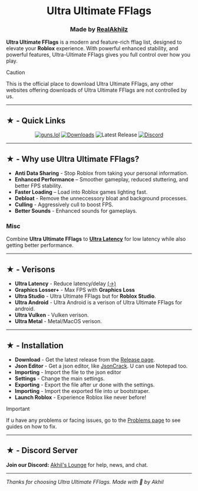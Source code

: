 <h1 align="center">Ultra Ultimate FFlags</h1>

<h3 align="center"> Made by <a href="https://guns.lol/realakhil">RealAkhilz</a> </h3>

**Ultra Ultimate FFlags** is a modern and feature-rich fflag list, designed to elevate your **Roblox** experience. With powerful enhanced stability, and powerful features, Ultra-Ultimate FFlags gives you full control over how you play.

> [!Caution]
> This is the official place to download Ultra Ultimate FFlags, any other websites offering downloads of Ultra Ultimate FFlags are not controlled by us.

---

<h2>★ - Quick Links</h2>

<div align="center">

[![guns.lol](https://img.shields.io/badge/guns.lol-RealAkhilz-darkblue?style=flat&logo=link&logoColor=white)](https://guns.lol/realakhil)
[![Downloads](https://img.shields.io/github/downloads/RealAkhilz/Ultra-Ultimate-FFlags/total?color=2c2f7c&label=Downloads&logo=cloudsmith&logoColor=white)](https://github.com/RealAkhilz/Ultra-Ultimate-FFlags/releases)
![Latest Release](https://img.shields.io/github/v/release/RealAkhilz/Ultra-Ultimate-FFlags)
[![Discord](https://img.shields.io/discord/1380077621974667264?label=Discord&color=5865F2&logo=discord&logoColor=white)](https://discord.gg/848BdgmvD9)

</div>

---

<h2>★ - Why use Ultra Ultimate FFlags?</h2>

- **Anti Data Sharing** - Stop Roblox from taking your personal information.
- **Enhanced Performance** – Smoother gameplay, reduced stuttering, and better FPS stability.
- **Faster Loading** – Load into Roblox games lighting fast.
- **Debloat** - Remove the unneccessory bloat and background processes.
- **Culling** - Aggressively cull to boost FPS.
- **Better Sounds** - Enhanced sounds for gameplays.

<h3>Misc</h3>

Combine **Ultra Ultimate FFlags** to **[Ultra Latency](https://github.com/RealAkhilz/Ultra-Latency)** for low latency while also getting better performance.

---

<h2>★ - Verisons</h2>

- **Ultra Latency** - Reduce latency/delay [(→)](https://github.com/RealAkhilz/Ultra-Latency)
- **Graphics Losser+** - Max FPS with __Graphics Loss__
- **Ultra Studio** - Ultra Ultimate FFlags but for **Roblox Studio**.
- **Ultra Android** - Ultra Android is a verison of Ultra Ultimate FFlags for android.
- **Ultra Vulken** - Vulken verison.
- **Ultra Metal** - Metal/MacOS verison.

---

<h2>★ - Installation</h2>

- **Download** - Get the latest release from the [Release page](https://github.com/RealAkhilz/Ultra-Ultimate-FFlags/releases).
- **Json Editor** - Get a json editor, like [JsonCrack](https://jsoncrack.com). U can use Notepad too.
- **Importing** - Import the file to the json editor
- **Settings** - Change the main settings.
- **Exporting** - Export the file after ur done with the settings.
- **Importing** - Import the exported file into ur bootstraper.
- **Launch Roblox** - Experience Roblox like never before!

> [!important]
> If u have any problems or facing issues, go to the [Problems page](https://github.com/RealAkhilz/Ultra-Ultimate-FFlags/tree/problems) to see guides on how to fix.

---

<h2>★ - Discord Server</h2>

**Join our Discord:** [Akhil's Lounge](https://discord.gg/848BdgmvD9) for help, news, and chat.

---

*Thanks for choosing Ultra Ultimate FFlags. Made with 💖 by Akhil*
